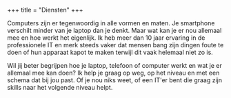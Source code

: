 +++
title = "Diensten"
+++

Computers zijn er tegenwoordig in alle vormen en maten. Je smartphone verschilt minder van je laptop dan je denkt. Maar wat kan je er nou allemaal mee en hoe werkt het eigenlijk. Ik heb meer dan 10 jaar ervaring in de professionele IT en merk steeds vaker dat mensen bang zijn dingen foute te doen of hun apparaat kapot te maken terwijl dit vaak helemaal niet zo is.

Wil jij beter begrijpen hoe je laptop, telefoon of computer werkt en wat je er allemaal mee kan doen? Ik help je graag op weg, op het niveau en met een schema dat bij jou past. Of je nou niks weet, of een IT'er bent die graag zijn skills naar het volgende niveau helpt.
